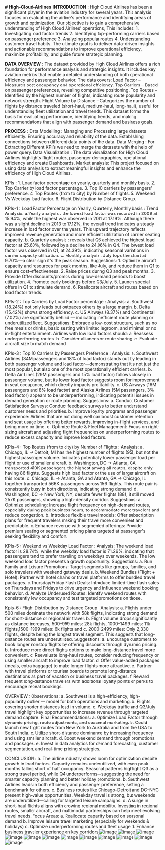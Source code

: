 **# High-Cloud-Airlines**
**INTRODUCTION** : 
             High Cloud Airlines has been a significant player in the aviation industry for several years. This analysis focuses on evaluating the airline's performance and identifying areas of                  growth and optimization.
Our objective is to gain a comprehensive understanding of High Cloud Airlines’ operations, This includes:
                    1. Investigating load factor trends
                    2. Identifying top-performing carriers based on passenger preference
                    3. Analyzing popular routes
                    4. Understanding customer travel habits.
The ultimate goal is to deliver data-driven insights and actionable recommendations to improve operational efficiency, maximize profitability, and guide future strategic planning.

**DATA OVERVIEW** : 
             The dataset provided by High Cloud Airlines offers a rich foundation for performance analysis and strategic insights. It includes key aviation metrics that enable a detailed understanding of both operational efficiency and passenger behavior.
         The data covers:
                    Load Factor – Measures seat occupancy and operational efficiency.
                    Top Carriers – Based on passenger preferences, revealing competitive positioning.
                    Top Routes – Identified by the highest number of flights, indicating route popularity and network strength.
                    Flight Volume by Distance – Categorizes the number of flights by distance traveled (short-haul, medium-haul, long-haul), useful for understanding fleet utilization and travel                       trends.
                    This dataset forms the basis for evaluating performance, identifying trends, and making recommendations that align with passenger demand and business goals.

**PROCESS** : 
         Data Modelling : 
                    Managing and Processing large datasets efficiently.
                    Ensuring accuracy and reliability of the data.
                    Establishing connections between different data points of the data.
         Data Merging : 
                    For Extracting Different KPI’s we need to merge the datasets with the help of power query.
         Data Visualization : 
                    The data visualization for High Cloud Airlines highlights flight routes, passenger demographics, operational efficiency and create Dashboards.
         Market analysis:
                    This project focused on using data analysis to extract meaningful insights and enhance the efficiency of High Cloud Airlines.

KPIs : 
      1. Load factor percentage on yearly, quarterly and monthly basis. 
      2. Top Carrier by load factor percentage. 
      3. Top 10 carriers by passengers' preference.
      4. Top Routes (from to city) by Number of flights.
      5. Weekend Vs Weekday load factor.
      6. Flight Distribution by Distance Group. 

KPIs-1 : Load Factor Percentage on Yearly, Quarterly, Monthly basis : 
        Trend Analysis:
                 a.Yearly analysis : the lowest load factor was recorded in 2009 at 15.94%, while the highest was observed in 2011 at 17.19%. Although there was a slight decline in 2013 to                             17.12%, the overall trend indicates a steady increase in load factor over the years. This upward trajectory reflects improved revenue generation and more efficient                                  utilization of carrier seating capacity.
                 b. Quarterly analysis : reveals that Q3 achieved the highest load factor at 25.60%, followed by a decline to 24.06% in Q4. The lowest load factor was observed in Q1, at 24.39%,                         indicating seasonal variations in carrier capacity utilization.
                 c. Monthly analysis : July tops the chart at 9.70%—a clear sign it's the peak season. 
        Suggestions:
                 1. Optimize aircraft capacity and resources for peak months, like July, and reduce them in Q1 to ensure cost-effectiveness.
                 2. Raise prices during Q3 and peak months.
                 3. Provide Offer discounts/promos during low-demand periods to boost utilization.
                 4. Promote early bookings before Q3/July.
                 5. Launch special offers in Q1 to stimulate demand.
                 6. Reallocate aircraft and routes based on load factor trends.

KPIs-2 : Top Carriers by Load Factor percentage : 
        Analysis: 
                 a. Southwest (18.24%) not only leads but outpaces others by a large margin.
                 b. Delta (15.42%) shows strong efficiency.
                 c. US Airways (8.37%) and Continental (7.02%) are significantly behind — indicating inefficient route planning or underutilized fleet.
        Suggestions:
                 Embrace a low-cost structure, such as no free meals or drinks, basic seating with limited legroom, and minimal or no in-flight entertainment.
        Airlines with low load factors should:
                 a. Reassess underperforming routes.
                 b. Consider alliances or route sharing.
                 c. Evaluate aircraft size to match demand.

KPIs-3 : Top 10 Carriers by Passengers Preference : 
        Analysis: 
                 a. Southwest Airlines (34M passengers and 18% of load factor) stands out by leading in both passenger volume and load factor—demonstrating that it's not just the most popular, but                     also one of the most operationally efficient carriers. 
                 b. Delta Air Lines (29M passengers and 15% load factor) follows closely in passenger volume, but its lower load factor suggests room for improvement in seat occupancy, which                           directly impacts profitability. 
                 c. US Airways (16M passengers and 8% load factor) and Alaska Airlines (5M passengers, 3% load factor) appears to be underperforming, indicating potential issues in demand                              generation or route planning.
        Suggestions:
                 a. Conduct Customer Satisfaction Surveys: Conduct feedback surveys to better understand customer needs and priorities.
                 b. Improve loyalty programs and passenger experience: Airlines that are not doing well can boost customer retention and seat usage by offering better rewards, improving in-flight                       services, and being more on time.
                 c. Optimize Route & Fleet Management: Focus on right-sizing aircraft and adjusting flight frequencies on underperforming routes to reduce excess capacity and improve load factors.

KPIs-4 : Top Routes (from to city) by Number of Flights : 
        Analysis:
                 a. Chicago, IL → Detroit, MI has the highest number of flights (95), but not the highest passenger volume. Indicates potentially lower passenger load per flight or use of smaller                       aircraft.
                 b. Washington, DC → Atlanta, GA transported 410K passengers, the highest among all routes, despite only having 86 flights. Suggests high load factor or the use of larger aircraft                      on this route.
                 c. Chicago, IL → Atlanta, GA and Atlanta, GA → Chicago, IL together transported 566K passengers across 156 flights. This route pair is consistently busy in both directions,                             indicating strong demand.
                 d. Washington, DC → New York, NY, despite fewer flights (88), it still moved 257K passengers, showing a high-density corridor.
        Suggestions:
                 a. Optimize scheduling: Increase flight frequency on high-demand routes, especially during peak business hours, to accommodate more travelers and reduce congestion.
                 b. Introduce flexible travel models: Offer subscription plans for frequent travelers making their travel more convenient and predictable.
                 c. Enhance revenue with segmented offerings: Provide premium seating or segmented pricing plans targeted at passenger's seeking flexibility and comfort.

KPIs-5 : Weekend vs Weekday Load Factor : 
        Analysis: 
                 The weekend load factor is 28.74%, while the weekday load factor is 71.26%, indicating that passengers tend to prefer traveling on weekdays over weekends. The low weekend load                      factor presents a growth opportunity.
        Suggestions:
                 a. Run Family and Leisure Promotions: Target segments like groups, families, and solo travelers with weekend getaway deals. 
                 b. Weekend Bundles (Flight + Hotel): Partner with hotel chains or travel platforms to offer bundled travel packages.
                 c.Thursday/Friday Flash Deals: Introduce limited-time flash sales on Thursdays and Fridays to drive urgency and influence weekend booking behavior.
                 d. Analyze Underused Routes: Identify weekend routes with consistently low occupancy and test targeted promotions on those.

Kpis-6 : Flight Distribution by Distance Group : 
        Analysis: 
                 a. Flights under 500 miles dominate the network with 58k flights, indicating strong demand for short-distance or regional air travel.
                 b. Flight volume drops significantly as distance increases, 500–999 miles: 28k flights, 1000–1499 miles: 11k flights,1500–1999 miles: 6k flights and 
                 c. 2000–2499 miles: Only 2,330 flights, despite being the longest travel segment. This suggests that long-distance routes are underutilized.
        Suggestions: 
                 a. Encourage customers to book longer nonstop flights by offering discounts through dynamic pricing.
                 b. Introduce more direct flights options to make long-distance travel more convenient.
                 c. Reevaluate long-haul routes, consider reducing frequency or using smaller aircraft to improve load factor.
                 d. Offer value-added packages (meals, extra baggage) to make longer flights more attractive.
                 e. Partner with travel platforms or tourism boards to promote long-distance destinations as part of vacation or business travel packages.
                 f. Reward frequent long-distance travelers with additional loyalty points or perks to encourage repeat bookings.

OVERVIEW : 
        Observations:
                 a. Southwest is a high-efficiency, high-popularity outlier — model for both operations and marketing.
                 b. Flights covering shorter distances lead in volume.
                 c. Weekday traffic and Q3/July travel highlight key opportunities to increase revenue through targeted demand capture.
        Final Recommendations:
                 a. Optimize Load Factor through dynamic pricing, route adjustments, and seasonal marketing.
                 b. Could launch new flight routes from New York to Australia and from the USA to South India.
                 c. Utilize short-distance dominance by increasing frequency and using smaller aircraft.
                 d. Boost weekend demand through promotions and packages.
                 e. Invest in data analytics for demand forecasting, customer segmentation, and real-time pricing strategies.

CONCLUSION : 
            a. The airline industry shows room for optimization despite growth in load factors. Capacity remains underutilized, with even peak months falling short of half occupancy. Seasonal                     patterns highlight Q3 as a strong travel period, while Q4 underperforms—suggesting the need for smarter capacity planning and better holiday promotions.
            b. Southwest Airlines leads in both efficiency and passenger preference, setting a benchmark for others. 
            c. Business routes like Chicago–Detroit and DC–NYC present high-value opportunities. Weekday travel is strong, but weekends are underutilized—calling for targeted leisure campaigns.
            d. A surge in short-haul flights aligns with growing regional mobility. Investing in regional routes, smaller aircraft, and multimodal partnerships can help meet evolving travel needs.
 Focus Areas:
            a. Reallocate capacity based on seasonal demand
            b. Improve leisure travel marketing (especially for weekends & holidays)
            c. Optimize underperforming routes and fleet usage
            d. Enhance business traveler experience on key corridors
![image](https://github.com/user-attachments/assets/612d5dd0-c4af-4b34-a4f2-0da1a39f30d9)
![image](https://github.com/user-attachments/assets/65e9eb40-5bc3-40bf-be1d-d896cc330a8f)
![image](https://github.com/user-attachments/assets/56c5451c-1d2a-4ea6-9a2b-db2f421591cd)
![image](https://github.com/user-attachments/assets/62d55350-e88a-4892-849c-da5a020318c0)
![image](https://github.com/user-attachments/assets/5b8a2cb5-85f8-4bd5-80d1-0fb7e4559d1d)
![image](https://github.com/user-attachments/assets/0e1a9168-18ea-4e09-954f-3e1bdf23d174)
![image](https://github.com/user-attachments/assets/e3dce1df-ce12-4178-bda5-135a24d6e9bc)
![image](https://github.com/user-attachments/assets/be88fb59-915c-471a-a7ac-12ab92cde33c)
![image](https://github.com/user-attachments/assets/013c7550-3806-4f97-b7e4-53151fa00769)
![image](https://github.com/user-attachments/assets/a91ba4a3-debd-4943-9148-f14b2ca86b19)
![image](https://github.com/user-attachments/assets/e671c030-79ec-455a-a41e-76d44e057cb4)
![image](https://github.com/user-attachments/assets/d91e1d39-7d41-4bc1-a8e8-07e444a60329)
